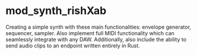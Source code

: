 # mod_synth_rishXab

Creating a simple synth with these main functionalities: envelope generator, sequencer, sampler. Also implement full MIDI functionality which can seamlessly integrate with any DAW. Additionally, also include the ability to send audio clips to an endpoint written entirely in Rust.
